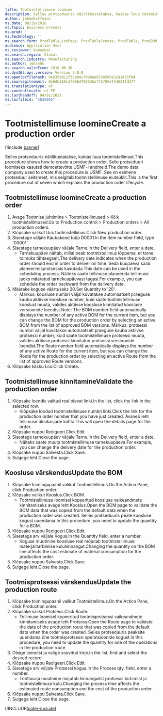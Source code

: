 ```yaml
---
title: Tootmistellimuse loomine
description: Selles protseduuris näitlikustatakse, kuidas luua tootmistellimust.
author: johanhoffmann
ms.date: 08/29/2018
ms.topic: business-process
ms.prod: ''
ms.technology: ''
ms.search.form: ProdTableListPage, ProdTableCreate, ProdTable, ProdBOM, ProdRoute, ProdJournalCreate
audience: Application User
ms.reviewer: kamaybac
ms.search.region: Global
ms.search.industry: Manufacturing
ms.author: johanho
ms.search.validFrom: 2016-06-30
ms.dyn365.ops.version: Version 7.0.0
ms.openlocfilehash: 9e9358811f35e0417099ae65b0206e32a1455f84
ms.sourcegitcommit: 0e8db169c3f90bd750826af76709ef5d621fd377
ms.translationtype: HT
ms.contentlocale: et-EE
ms.lasthandoff: 04/01/2021
ms.locfileid: "5828966"
---
```

# <a name="create-a-production-order"></a><span data-ttu-id="308a0-103">Tootmistellimuse loomine</span><span class="sxs-lookup"><span data-stu-id="308a0-103">Create a production order</span></span>

[!include [banner](../../includes/banner.md)]

<span data-ttu-id="308a0-104">Selles protseduuris näitlikustatakse, kuidas luua tootmistellimust.</span><span class="sxs-lookup"><span data-stu-id="308a0-104">This procedure shows how to create a production order.</span></span> <span data-ttu-id="308a0-105">Selle protseduuri loomiseks kasutati demoettevõtte USMF-i andmeid.</span><span class="sxs-lookup"><span data-stu-id="308a0-105">The demo data company used to create this procedure is USMF.</span></span> <span data-ttu-id="308a0-106">See on esimene protseduur seitsmest, mis selgitab tootmistellimuse elutsüklit.</span><span class="sxs-lookup"><span data-stu-id="308a0-106">This is the first procedure out of seven which explains the production order lifecycle.</span></span>


## <a name="create-a-production-order"></a><span data-ttu-id="308a0-107">Tootmistellimuse loomine</span><span class="sxs-lookup"><span data-stu-id="308a0-107">Create a production order</span></span>
1. <span data-ttu-id="308a0-108">Avage Tootmise juhtimine > Tootmistellimused > Kõik tootmistellimused.</span><span class="sxs-lookup"><span data-stu-id="308a0-108">Go to Production control > Production orders > All production orders.</span></span>
2. <span data-ttu-id="308a0-109">Klõpsake valikut Uus tootmistellimus.</span><span class="sxs-lookup"><span data-stu-id="308a0-109">Click New production order.</span></span>
3. <span data-ttu-id="308a0-110">Sisestage väljale Kaubakood tüüp D0001.</span><span class="sxs-lookup"><span data-stu-id="308a0-110">In the Item number field, type 'D0001'.</span></span>
4. <span data-ttu-id="308a0-111">Sisestage tarnekuupäev väljale Tarne.</span><span class="sxs-lookup"><span data-stu-id="308a0-111">In the Delivery field, enter a date.</span></span>
    * <span data-ttu-id="308a0-112">Tarnekuupäev näitab, millal peab tootmistellimus lõppema, et tarne toimuks tähtaegselt.</span><span class="sxs-lookup"><span data-stu-id="308a0-112">The delivery date indicates when the production order should end in order to deliver on time.</span></span> <span data-ttu-id="308a0-113">Seda kuupäeva saab planeerimisprotsessis kasutada.</span><span class="sxs-lookup"><span data-stu-id="308a0-113">This date can be used in the scheduling process.</span></span> <span data-ttu-id="308a0-114">Näiteks saate tellimuse planeerida tellimuse jaoks määratud tarnekuupäevast tagasi.</span><span class="sxs-lookup"><span data-stu-id="308a0-114">For example, you can schedule the order backward from the delivery date.</span></span>  
5. <span data-ttu-id="308a0-115">Määrake koguse väärtuseks 20.</span><span class="sxs-lookup"><span data-stu-id="308a0-115">Set Quantity to '20'.</span></span>
    * <span data-ttu-id="308a0-116">Märkus: koosluse numbri väljal kuvatakse automaatselt praeguse kauba aktiivse koosluse number, kuid saate tootmistellimuse kooslust muuta, valides aktiivse koosluse kinnitatud koosluse versioonide loendist.</span><span class="sxs-lookup"><span data-stu-id="308a0-116">Note: The BOM number field automatically displays the number of any active BOM for the current item, but you can change the BOM for the production order by selecting an active BOM from the list of approved BOM versions.</span></span>    <span data-ttu-id="308a0-117">Märkus: protsessi numbri väljal kuvatakse automaatselt praeguse kauba aktiivse protsessi number, kuid saate tootmistellimuse protsessi muuta, valides aktiivse protsessi kinnitatud protsessi versioonide loendist.</span><span class="sxs-lookup"><span data-stu-id="308a0-117">The Route number field automatically displays the number of any active Route for the current item, but you can change the Route for the production order by selecting an active Route from the list of approved Route versions.</span></span>  
6. <span data-ttu-id="308a0-118">Klõpsake käsku Loo.</span><span class="sxs-lookup"><span data-stu-id="308a0-118">Click Create.</span></span>

## <a name="validate-the-production-order"></a><span data-ttu-id="308a0-119">Tootmistellimuse kinnitamine</span><span class="sxs-lookup"><span data-stu-id="308a0-119">Validate the production order</span></span>
1. <span data-ttu-id="308a0-120">Klõpsake loendis valitud real olevat linki.</span><span class="sxs-lookup"><span data-stu-id="308a0-120">In the list, click the link in the selected row.</span></span>
    * <span data-ttu-id="308a0-121">Klõpsake loodud tootmistellimuse numbri linki.</span><span class="sxs-lookup"><span data-stu-id="308a0-121">Click the link for the production order number that you have just created.</span></span> <span data-ttu-id="308a0-122">Avaneb leht tellimuse üksikasjade kohta.</span><span class="sxs-lookup"><span data-stu-id="308a0-122">This will open the details page for the order.</span></span>  
2. <span data-ttu-id="308a0-123">Klõpsake nuppu Redigeeri.</span><span class="sxs-lookup"><span data-stu-id="308a0-123">Click Edit.</span></span>
3. <span data-ttu-id="308a0-124">Sisestage tarnekuupäev väljale Tarne.</span><span class="sxs-lookup"><span data-stu-id="308a0-124">In the Delivery field, enter a date.</span></span>
    * <span data-ttu-id="308a0-125">Näiteks saate muuta tootmistellimuse tarnekuupäeva.</span><span class="sxs-lookup"><span data-stu-id="308a0-125">For example, you can change the delivery date for the production order.</span></span>  
4. <span data-ttu-id="308a0-126">Klõpsake nuppu Salvesta.</span><span class="sxs-lookup"><span data-stu-id="308a0-126">Click Save.</span></span>
5. <span data-ttu-id="308a0-127">Sulgege leht.</span><span class="sxs-lookup"><span data-stu-id="308a0-127">Close the page.</span></span>

## <a name="update-the-bom"></a><span data-ttu-id="308a0-128">Koosluse värskendus</span><span class="sxs-lookup"><span data-stu-id="308a0-128">Update the BOM</span></span>
1. <span data-ttu-id="308a0-129">Klõpsake toimingupaanil valikut Tootmistellimus.</span><span class="sxs-lookup"><span data-stu-id="308a0-129">On the Action Pane, click Production order.</span></span>
2. <span data-ttu-id="308a0-130">Klõpsake valikut Kooslus.</span><span class="sxs-lookup"><span data-stu-id="308a0-130">Click BOM.</span></span>
    * <span data-ttu-id="308a0-131">Tootmistellimuse loomisel kopeeritud koosluse vaikeandmete kinnitamiseks avage leht Kooslus.</span><span class="sxs-lookup"><span data-stu-id="308a0-131">Open the BOM page to validate the BOM data that was copied from the default data when the production order was created.</span></span> <span data-ttu-id="308a0-132">Selles protseduuris peate koosluse kogust uuendama.</span><span class="sxs-lookup"><span data-stu-id="308a0-132">In this procedure, you need to update the quantity for a BOM.</span></span>  
3. <span data-ttu-id="308a0-133">Klõpsake nuppu Redigeeri.</span><span class="sxs-lookup"><span data-stu-id="308a0-133">Click Edit.</span></span>
4. <span data-ttu-id="308a0-134">Sisestage arv väljale Kogus.</span><span class="sxs-lookup"><span data-stu-id="308a0-134">In the Quantity field, enter a number.</span></span>
    * <span data-ttu-id="308a0-135">Koguse muutmine koosluse real mõjutab tootmistellimuse materjalitarbimise kuluhinnangut.</span><span class="sxs-lookup"><span data-stu-id="308a0-135">Changing the quantity on the BOM line affects the cost estimate of material consumption for the production order.</span></span>  
5. <span data-ttu-id="308a0-136">Klõpsake nuppu Salvesta.</span><span class="sxs-lookup"><span data-stu-id="308a0-136">Click Save.</span></span>
6. <span data-ttu-id="308a0-137">Sulgege leht.</span><span class="sxs-lookup"><span data-stu-id="308a0-137">Close the page.</span></span>

## <a name="update-the-production-route"></a><span data-ttu-id="308a0-138">Tootmisprotsessi värskendus</span><span class="sxs-lookup"><span data-stu-id="308a0-138">Update the production route</span></span>
1. <span data-ttu-id="308a0-139">Klõpsake toimingupaanil valikut Tootmistellimus.</span><span class="sxs-lookup"><span data-stu-id="308a0-139">On the Action Pane, click Production order.</span></span>
2. <span data-ttu-id="308a0-140">Klõpsake valikut Protsess.</span><span class="sxs-lookup"><span data-stu-id="308a0-140">Click Route.</span></span>
    * <span data-ttu-id="308a0-141">Tellimuse loomisel kopeeritud tootmisprotsessi vaikeandmete kinnitamiseks avage leht Protsess.</span><span class="sxs-lookup"><span data-stu-id="308a0-141">Open the Route page to validate the data of the production route that was copied from the default data when the order was created.</span></span> <span data-ttu-id="308a0-142">Selles protseduuris peaksite uuendama ühe tootmisprotsessi operatsioonide kogust.</span><span class="sxs-lookup"><span data-stu-id="308a0-142">In this procedure, you need to update the quantity for one of the operations in the production route.</span></span>  
3. <span data-ttu-id="308a0-143">Otsige loendist ja valige soovitud kirje.</span><span class="sxs-lookup"><span data-stu-id="308a0-143">In the list, find and select the desired record.</span></span>
4. <span data-ttu-id="308a0-144">Klõpsake nuppu Redigeeri.</span><span class="sxs-lookup"><span data-stu-id="308a0-144">Click Edit.</span></span>
5. <span data-ttu-id="308a0-145">Sisestage arv väljale Protsessi kogus.</span><span class="sxs-lookup"><span data-stu-id="308a0-145">In the Process qty. field, enter a number.</span></span>
    * <span data-ttu-id="308a0-146">Töötlusaja muutmine mõjutab hinnangulist protsessi tarbimist ja tootmistellimuse kulu.</span><span class="sxs-lookup"><span data-stu-id="308a0-146">Changing the process time affects the estimated route consumption and the cost of the production order.</span></span>  
6. <span data-ttu-id="308a0-147">Klõpsake nuppu Salvesta.</span><span class="sxs-lookup"><span data-stu-id="308a0-147">Click Save.</span></span>
7. <span data-ttu-id="308a0-148">Sulgege leht.</span><span class="sxs-lookup"><span data-stu-id="308a0-148">Close the page.</span></span>



[!INCLUDE[footer-include](../../../includes/footer-banner.md)]